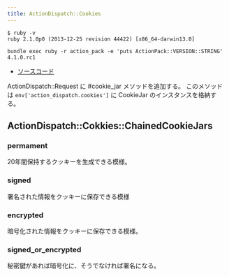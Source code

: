 ```yaml
---
title: ActionDispatch::Cookies
---
```


```
$ ruby -v
ruby 2.1.0p0 (2013-12-25 revision 44422) [x86_64-darwin13.0]
```

```
bundle exec ruby -r action_pack -e 'puts ActionPack::VERSION::STRING'
4.1.0.rc1
```

* [ソースコード](https://github.com/rails/rails/blob/v4.1.0.rc1/actionpack/lib/action_dispatch/middleware/cookies.rb)

ActionDispatch::Request に #cookie_jar メソッドを追加する。
このメソッドは `env['action_dispatch.cookies']` に CookieJar のインスタンスを格納する。


ActionDispatch::Cokkies::ChainedCookieJars
--------------------------------------------------------------------------------

### permament

20年間保持するクッキーを生成できる模様。

### signed

署名された情報をクッキーに保存できる模様

### encrypted

暗号化された情報をクッキーに保存できる模様。

### signed_or_encrypted

秘密鍵があれば暗号化に、そうでなければ署名になる。
